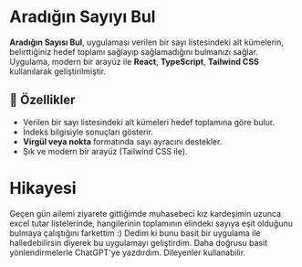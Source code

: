 # Aradığın Sayıyı Bul

**Aradığın Sayısı Bul**, uygulaması verilen bir sayı listesindeki alt kümelerin, belirttiğiniz hedef toplamı sağlayıp sağlamadığını bulmanızı sağlar. 
Uygulama, modern bir arayüz ile **React**, **TypeScript**, **Tailwind CSS** kullanılarak geliştirilmiştir.

## 🚀 Özellikler
- Verilen bir sayı listesindeki alt kümeleri hedef toplamına göre bulur.
- İndeks bilgisiyle sonuçları gösterir.
- **Virgül veya nokta** formatında sayı ayracını destekler.
- Şık ve modern bir arayüz (Tailwind CSS ile).

# Hikayesi

Geçen gün ailemi ziyarete gittiğimde muhasebeci kız kardeşimin uzunca excel tutar listelerinde, hangilerinin toplamının elindeki sayıya eşit olduğunu bulmaya çalıştığını farkettim :)
Dedim ki bunu basit bir uygulama ile halledebilirsin diyerek bu uygulamayı geliştirdim.
Daha doğrusu basit yönlendirmelerle ChatGPT'ye yazdırdım. Dileyenler kullanabilir.